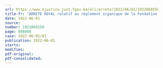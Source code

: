 ```yaml
---
url: https://www.ejustice.just.fgov.be/eli/arrete/1922/06/01/1922060150/justel
title-fr: "ARRETE ROYAL relatif au règlement organique de la Fondation Hélène et Isabelle Godtschalck"
date: 1922-06-01
source:
number: 1922060150
page: 888888
case: 1922-06-01/01
publication: 1922-06-01
starts:
modifies:
pdf-original:
pdf-consolidated:
---
```


